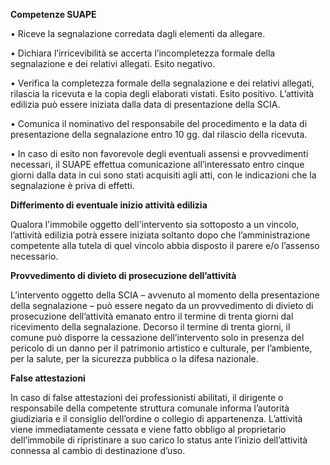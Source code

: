 **Competenze SUAPE**

•	Riceve la segnalazione corredata dagli elementi da allegare.

•	Dichiara l’irricevibilità se accerta l’incompletezza formale della segnalazione e dei relativi allegati. Esito negativo.

•	Verifica la completezza formale della segnalazione e dei relativi allegati, rilascia la ricevuta e la copia degli elaborati vistati. Esito positivo. L’attività edilizia può essere iniziata dalla data di presentazione della SCIA.

•	Comunica il nominativo del responsabile del procedimento e la data di presentazione della segnalazione entro 10 gg. dal rilascio della ricevuta.

•	In caso di esito non favorevole degli eventuali assensi e provvedimenti necessari, il SUAPE effettua comunicazione all’interessato entro cinque giorni dalla data in cui sono stati acquisiti agli atti, con le indicazioni che la segnalazione è priva di effetti.

**Differimento di eventuale inizio attività edilizia**

Qualora l'immobile oggetto dell'intervento sia sottoposto a un vincolo, l’attività edilizia potrà essere iniziata soltanto dopo che l’amministrazione competente alla tutela di quel vincolo abbia disposto il parere e/o l’assenso necessario.


**Provvedimento di divieto di prosecuzione dell’attività**

L’intervento oggetto della SCIA – avvenuto al momento della presentazione della segnalazione – può essere negato da un provvedimento di divieto di prosecuzione dell’attività  emanato entro il termine di trenta giorni dal ricevimento della segnalazione.
Decorso il termine di trenta giorni, il comune può disporre la cessazione dell’intervento solo in presenza del pericolo di un danno per il patrimonio artistico e culturale, per l’ambiente, per la salute, per la sicurezza pubblica o la difesa nazionale.


**False attestazioni**

In caso di false attestazioni dei professionisti abilitati, il dirigente o responsabile della competente struttura comunale informa l’autorità giudiziaria e il consiglio dell’ordine o collegio di appartenenza.
L’attività viene immediatamente cessata e viene fatto obbligo al proprietario dell’immobile di ripristinare a suo carico lo status ante l’inizio dell’attività connessa al cambio di destinazione d’uso.
